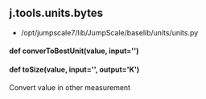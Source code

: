 ## j.tools.units.bytes

- /opt/jumpscale7/lib/JumpScale/baselib/units/units.py

#### def converToBestUnit(value, input='') 

#### def toSize(value, input='', output='K') 

Convert value in other measurement

